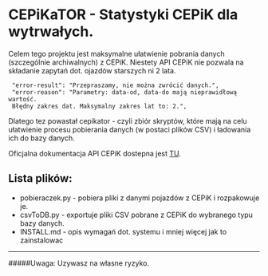 # CEPiKaTOR - Statystyki CEPiK dla wytrwałych.

Celem tego projektu jest maksymalne ułatwienie pobrania danych (szczególnie archiwalnych) z CEPiK. 
Niestety API CEPiK nie pozwala na składanie zapytań dot. ojazdów starszych ni 2 lata.
```
 "error-result": "Przepraszamy, nie można zwrócić danych.",
 "error-reason": "Parametry: data-od, data-do mają nieprawidłową wartość.
 Błędny zakres dat. Maksymalny zakres lat to: 2.",
```
Dlatego tez powastał cepikator - czyli zbiór skryptów, które mają na celu ułatwienie procesu pobierania danych (w postaci plików CSV) i ładowania ich do bazy danych. 

Oficjalna dokumentacja API CEPiK dostepna jest [TU](https://api.cepik.gov.pl/doc).
## Lista plików:
 - pobieraczek.py -  pobiera pliki z danymi pojazdów z CEPiK i rozpakowuje je.
 - csvToDB.py - exportuje pliki CSV pobrane z CEPiK do wybranego typu bazy danych.
 - INSTALL.md - opis wymagań dot. systemu i mniej więcej jak to zainstalowac

***
#####Uwaga: 
Uzywasz na własne ryzyko.